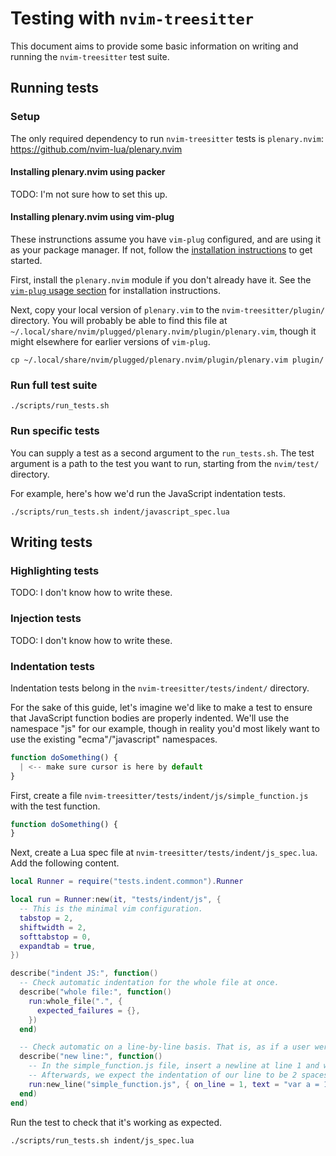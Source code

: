 # Testing with `nvim-treesitter`

This document aims to provide some basic information on writing and running the `nvim-treesitter` test suite.

## Running tests

### Setup

The only required dependency to run `nvim-treesitter` tests is `plenary.nvim`: https://github.com/nvim-lua/plenary.nvim

#### Installing plenary.nvim using packer

TODO: I'm not sure how to set this up.

#### Installing plenary.nvim using vim-plug

These instrunctions assume you have `vim-plug` configured, and are using it as your package manager. If not, follow the [installation instructions](https://github.com/junegunn/vim-plug#installation) to get started.

First, install the `plenary.nvim` module if you don't already have it. See the [`vim-plug` usage section](https://github.com/junegunn/vim-plug#usage) for installation instructions.

Next, copy your local version of `plenary.vim` to the `nvim-treesitter/plugin/` directory. You will probably be able to find this file at `~/.local/share/nvim/plugged/plenary.nvim/plugin/plenary.vim`, though it might elsewhere for earlier versions of `vim-plug`.

```
cp ~/.local/share/nvim/plugged/plenary.nvim/plugin/plenary.vim plugin/
```

### Run full test suite

```
./scripts/run_tests.sh
```

### Run specific tests

You can supply a test as a second argument to the `run_tests.sh`. The test argument is a path to the test you want to run, starting from the `nvim/test/` directory.

For example, here's how we'd run the JavaScript indentation tests.

```
./scripts/run_tests.sh indent/javascript_spec.lua
```

## Writing tests

### Highlighting tests

TODO: I don't know how to write these.

### Injection tests

TODO: I don't know how to write these.

### Indentation tests

Indentation tests belong in the `nvim-treesitter/tests/indent/` directory.

For the sake of this guide, let's imagine we'd like to make a test to ensure that JavaScript function bodies are properly indented. We'll use the namespace "js" for our example, though in reality you'd most likely want to use the existing "ecma"/"javascript" namespaces.

```javascript
function doSomething() {
  | <-- make sure cursor is here by default
}
```

First, create a file `nvim-treesitter/tests/indent/js/simple_function.js` with the test function.

```javascript
function doSomething() {
}
```

Next, create a Lua spec file at `nvim-treesitter/tests/indent/js_spec.lua`. Add the following content.

```lua
local Runner = require("tests.indent.common").Runner

local run = Runner:new(it, "tests/indent/js", {
  -- This is the minimal vim configuration.
  tabstop = 2,
  shiftwidth = 2,
  softtabstop = 0,
  expandtab = true,
})

describe("indent JS:", function()
  -- Check automatic indentation for the whole file at once.
  describe("whole file:", function()
    run:whole_file(".", {
      expected_failures = {},
    })
  end)

  -- Check automatic on a line-by-line basis. That is, as if a user were actively typing.
  describe("new line:", function()
    -- In the simple_function.js file, insert a newline at line 1 and write text "var a = 1;".
    -- Afterwards, we expect the indentation of our line to be 2 spaces.
    run:new_line("simple_function.js", { on_line = 1, text = "var a = 1;", indent = 2 })
  end)
end)
```

Run the test to check that it's working as expected.

```
./scripts/run_tests.sh indent/js_spec.lua
```


